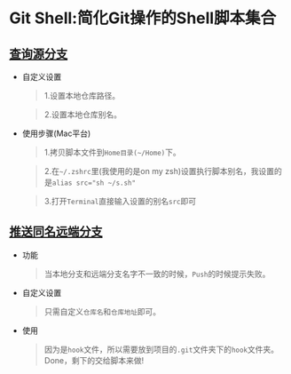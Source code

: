 # Git Shell:简化Git操作的Shell脚本集合
## [查询源分支](https://github.com/kaershushu/GitShell/blob/master/s.sh)

* 自定义设置

  > 1.设置本地仓库路径。

  > 2.设置本地仓库别名。

* 使用步骤(Mac平台)

  > 1.拷贝脚本文件到`Home目录(~/Home)`下。

  > 2.在`~/.zshrc`里(我使用的是on my zsh)设置执行脚本别名，我设置的是```alias src="sh ~/s.sh"```

  > 3.打开`Terminal`直接输入设置的别名`src`即可
  
  
## [推送同名远端分支](https://github.com/kaershushu/GitShell/blob/master/pre-push)

* 功能

  > 当本地分支和远端分支名字不一致的时候，`Push`的时候提示失败。

* 自定义设置
  
  > 只需自定义`仓库名`和`仓库地址`即可。
  
* 使用

  > 因为是`hook`文件，所以需要放到项目的`.git`文件夹下的`hook`文件夹。Done，剩下的交给脚本来做!

